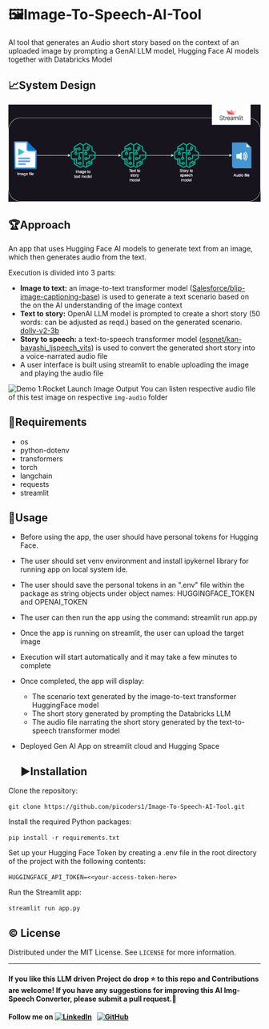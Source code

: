 # 🖼️Image-To-Speech-AI-Tool
AI tool that generates an Audio short story based on the context of an uploaded image by prompting a GenAI LLM model, Hugging Face AI models together with Databricks Model

## 📈System Design

![system-design](img/system-design.drawio.png)

## 🏆Approach
An app that uses Hugging Face AI models to generate text from an image, which then generates audio from the text.

Execution is divided into 3 parts:
- **Image to text:**
  an image-to-text transformer model ([Salesforce/blip-image-captioning-base](https://huggingface.co/Salesforce/blip-image-captioning-base)) is used to generate a text scenario based on the on the AI understanding of the image context
- **Text to story:**
  OpenAI LLM model is prompted to create a short story (50 words: can be adjusted as reqd.) based on the generated scenario. [dolly-v2-3b](https://huggingface.co/databricks/dolly-v2-3b)
- **Story to speech:**
  a text-to-speech transformer model ([espnet/kan-bayashi_ljspeech_vits](https://huggingface.co/espnet/kan-bayashi_ljspeech_vits)) is used to convert the generated short story into a voice-narrated audio file
- A user interface is built using streamlit to enable uploading the image and playing the audio file


![Demo 1:Rocket Launch Image Output](img-audio/RocketLaunchOutput.jpg)
You can listen respective audio file of this test image on respective `img-audio` folder 


## 🌟Requirements

- os
- python-dotenv
- transformers
- torch
- langchain
- requests
- streamlit

  
## 🚀Usage

- Before using the app, the user should have personal tokens for Hugging Face.
- The user should set venv environment and install ipykernel library for running app on local system ide.
- The user should save the personal tokens in an ".env" file within the package as string objects under object names: HUGGINGFACE_TOKEN and OPENAI_TOKEN
- The user can then run the app using the command: streamlit run app.py
- Once the app is running on streamlit, the user can upload the target image
- Execution will start automatically and it may take a few minutes to complete
- Once completed, the app will display:
  - The scenario text generated by the image-to-text transformer HuggingFace model
  - The short story generated by prompting the Databricks LLM
  - The audio file narrating the short story generated by the text-to-speech transformer model
- Deployed Gen AI App on streamlit cloud and Hugging Space


  ## ▶️Installation

Clone the repository:

`git clone https://github.com/picoders1/Image-To-Speech-AI-Tool.git`

Install the required Python packages:

`pip install -r requirements.txt`

Set up your Hugging Face Token by creating a .env file in the root directory of the project with the following contents:

`HUGGINGFACE_API_TOKEN=<<your-access-token-here>`

Run the Streamlit app:

`streamlit run app.py`

## ©️ License

Distributed under the MIT License. See `LICENSE` for more information.

---

#### **If you like this LLM driven Project do drop ⭐ to this repo and Contributions are welcome! If you have any suggestions for improving this AI Img-Speech Converter, please submit a pull request.💁**
#### Follow me on [![LinkedIn](https://img.shields.io/badge/linkedin-%230077B5.svg?style=for-the-badge&logo=linkedin&logoColor=white)](https://www.linkedin.com/in/pikumaity/) &nbsp; [![GitHub](https://img.shields.io/badge/github-%23121011.svg?style=for-the-badge&logo=github&logoColor=white)](https://github.com/picoders1/)


